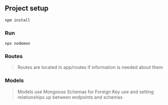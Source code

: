 ## Project setup
```
npm install
```

### Run
```
npx nodemon
```


### Routes
> Routes are located in app/routes if information is needed about them

### Models
> Models use Mongoose Schemas for Foreign Key use and setting relationships up between endpoints and schemas